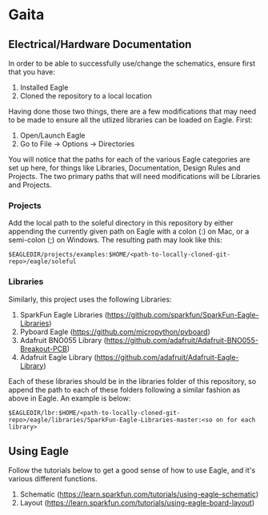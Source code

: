 # Gaita

## Electrical/Hardware Documentation

In order to be able to successfully use/change the schematics, ensure first that you have:

1. Installed Eagle
2. Cloned the repository to a local location

Having done those two things, there are a few modifications that may need to be made to ensure all the utlized libraries can be loaded on Eagle. First:

1. Open/Launch Eagle
2. Go to File -> Options -> Directories

You will notice that the paths for each of the various Eagle categories are set up here, for things like Libraries, Documentation, Design Rules and Projects. The two primary paths that will need modifications will be Libraries and Projects.

### Projects

Add the local path to the soleful directory in this repository by either appending the currently given path on Eagle with a colon (:) on Mac, or a semi-colon (;) on Windows. The resulting path may look like this:

`$EAGLEDIR/projects/examples:$HOME/<path-to-locally-cloned-git-repo>/eagle/soleful`

### Libraries

Similarly, this project uses the following Libraries:

1. SparkFun Eagle Libraries (https://github.com/sparkfun/SparkFun-Eagle-Libraries)
2. Pyboard Eagle (https://github.com/micropython/pyboard)
3. Adafruit BNO055 Library (https://github.com/adafruit/Adafruit-BNO055-Breakout-PCB)
4. Adafruit Eagle Library (https://github.com/adafruit/Adafruit-Eagle-Library)

Each of these libraries should be in the libraries folder of this repository, so append the path to each of these folders following a similar fashion as above in Eagle. An example is below:

`$EAGLEDIR/lbr:$HOME/<path-to-locally-cloned-git-repo>/eagle/libraries/SparkFun-Eagle-Libraries-master:<so on for each library>`

## Using Eagle

Follow the tutorials below to get a good sense of how to use Eagle, and it's various different functions.

1. Schematic (https://learn.sparkfun.com/tutorials/using-eagle-schematic)
2. Layout (https://learn.sparkfun.com/tutorials/using-eagle-board-layout) 
